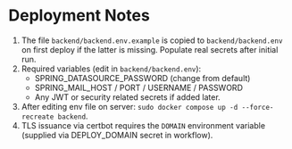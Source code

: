 # Deployment Notes

1. The file `backend/backend.env.example` is copied to `backend/backend.env` on first deploy if the latter is missing. Populate real secrets after initial run.
2. Required variables (edit in `backend/backend.env`):
   - SPRING_DATASOURCE_PASSWORD (change from default)
   - SPRING_MAIL_HOST / PORT / USERNAME / PASSWORD
   - Any JWT or security related secrets if added later.
3. After editing env file on server: `sudo docker compose up -d --force-recreate backend`.
4. TLS issuance via certbot requires the `DOMAIN` environment variable (supplied via DEPLOY_DOMAIN secret in workflow).
